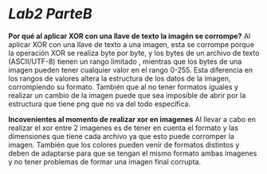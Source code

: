# *Lab2 ParteB*
**Por qué al aplicar XOR con una llave de texto la imagén se corrompe?**
Al aplicar XOR con una llave de texto a una imagen, esta se corrompe porque la operación XOR se realiza byte por byte, y los bytes de un archivo de texto (ASCII/UTF-8) tienen un rango limitado , mientras que los bytes de una imagen pueden tener cualquier valor en el rango 0-255. Esta diferencia en los rangos de valores altera la estructura de los datos de la imagen, corrompiendo su formato. También que al no tener formatos iguales y realizar un cambio de la imagen puede que sea imposible de abrir por la estructura que tiene png que no va del todo específica.

**Incovenientes al momento de realizar xor en imagenes**
Al llevar a cabo en realizar el xor entre 2 imagenes es de tener en cuenta el formato y las dimensiones que tiene cada archivo ya que esto puede corromper la imagen. También que los colores pueden venir de formatos distintos y deben de adaptarse para que se tengan el mismo formato ambas imagenes y no tener problemas de formar una imagen final corrupta.